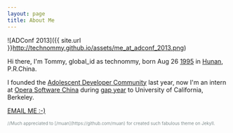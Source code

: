 ```yaml
---
layout: page
title: About Me
---
```


![ADConf 2013]({{ site.url }}http://technommy.github.io/assets/me_at_adconf_2013.png)

Hi there, I'm Tommy, global_id as technommy, born Aug 26 <a href="http://en.wikipedia.org/wiki/1995" target="_blank">1995</a> in <a href="http://en.wikipedia.org/wiki/Hunan" target="_blank">Hunan</a>, P.R.China. 

I founded the <a href="http://2013.adc-cn.org/?page_id=44" target="_blank">Adolescent Developer Community</a> last year, now I'm an intern at <a href="http://sphinx.oupeng.com/" target="_blank">Opera Software China</a> during <a href="http://en.wikipedia.org/wiki/Gap_year" target="_blank">gap year</a> to University of California, Berkeley. 

<a href="mailto:technologier@gmail.com" target="_blank" class="big-button blue">EMAIL ME :-)</a>

<p style="color: #7f8c8d; font-size: 10px;">//Much appreciated to [/muan](https://github.com/muan) for created such fabulous theme on Jekyll.</p>
